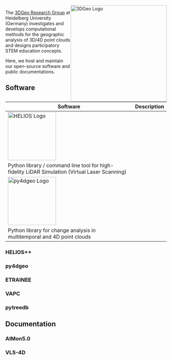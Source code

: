 <img src="https://github.com/user-attachments/assets/dd4c5c5d-1c2a-4539-aa19-19880cdb0538" alt="3DGeo Logo" style="float:right;width:300px">

The <a href="https://www.uni-heidelberg.de/3dgeo">3DGeo Research Group</a> at Heidelberg University (Germany) investigates and develops computational methods for the geographic analysis of 3D/4D point clouds and designs participatory STEM education concepts.

Here, we host and maintain our open-source software and public documentations.

## Software

|  Software                                                                                                                                                | Description |
|------------------------------------------------------------------------------------------------------------------------------------------------------|---|
| <a href="https://github.com/3dgeo-heidelberg/helios"><img src="https://github.com/user-attachments/assets/57a21727-4ff1-4b4e-be0b-765901961f62" alt="HELIOS Logo" width=150></a>
 |  Python library / command line tool for high-fidelity LiDAR Simulation (Virtual Laser Scanning)  |
| <a href="https://github.com/3dgeo-heidelberg/py4dgeo"><img src="https://github.com/user-attachments/assets/a14137f1-43bf-4d4d-b16b-db3a16bad1a5" alt="py4dgeo Logo" width=150></a>
 |  Python library for change analysis in multitemporal and 4D point clouds  |


### HELIOS++

### py4dgeo

### ETRAINEE

### VAPC

### pytreedb

## Documentation

### AIMon5.0

### VLS-4D
